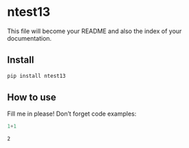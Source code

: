 ntest13
================

<!-- WARNING: THIS FILE WAS AUTOGENERATED! DO NOT EDIT! -->

This file will become your README and also the index of your
documentation.

## Install

``` sh
pip install ntest13
```

## How to use

Fill me in please! Don’t forget code examples:

``` python
1+1
```

    2
